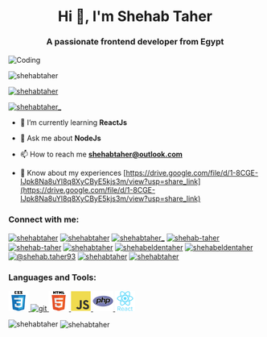 <h1 align="center">Hi 👋, I'm Shehab Taher</h1>
<h3 align="center">A passionate frontend developer from Egypt</h3>
<img align="center" alt="Coding" width="600" src="https://cdn.dribbble.com/users/1162077/screenshots/3848914/programmer.gif">

<p align="left"> <img src="https://komarev.com/ghpvc/?username=shehabtaher&label=Profile%20views&color=0e75b6&style=flat" alt="shehabtaher" /> </p>

<p align="left"> <a href="https://github.com/ryo-ma/github-profile-trophy"><img src="https://github-profile-trophy.vercel.app/?username=shehabtaher" alt="shehabtaher" /></a> </p>

<p align="left"> <a href="https://twitter.com/shehabtaher_" target="blank"><img src="https://img.shields.io/twitter/follow/shehabtaher_?logo=twitter&style=for-the-badge" alt="shehabtaher_" /></a> </p>

- 🌱 I’m currently learning **ReactJs**

- 💬 Ask me about **NodeJs**

- 📫 How to reach me **shehabtaher@outlook.com**

- 📄 Know about my experiences [https://drive.google.com/file/d/1-8CGE-IJpk8Na8uYl8q8XyCByE5kjs3m/view?usp=share_link](https://drive.google.com/file/d/1-8CGE-IJpk8Na8uYl8q8XyCByE5kjs3m/view?usp=share_link)

<h3 align="left">Connect with me:</h3>
<p align="left">
<a href="https://codepen.io/shehabtaher" target="blank"><img align="center" src="https://raw.githubusercontent.com/rahuldkjain/github-profile-readme-generator/master/src/images/icons/Social/codepen.svg" alt="shehabtaher" height="30" width="40" /></a>
<a href="https://dev.to/shehabtaher" target="blank"><img align="center" src="https://raw.githubusercontent.com/rahuldkjain/github-profile-readme-generator/master/src/images/icons/Social/devto.svg" alt="shehabtaher" height="30" width="40" /></a>
<a href="https://twitter.com/shehabtaher_" target="blank"><img align="center" src="https://raw.githubusercontent.com/rahuldkjain/github-profile-readme-generator/master/src/images/icons/Social/twitter.svg" alt="shehabtaher_" height="30" width="40" /></a>
<a href="https://linkedin.com/in/shehab-taher" target="blank"><img align="center" src="https://raw.githubusercontent.com/rahuldkjain/github-profile-readme-generator/master/src/images/icons/Social/linked-in-alt.svg" alt="shehab-taher" height="30" width="40" /></a>
<a href="https://stackoverflow.com/users/shehab-taher" target="blank"><img align="center" src="https://raw.githubusercontent.com/rahuldkjain/github-profile-readme-generator/master/src/images/icons/Social/stack-overflow.svg" alt="shehab-taher" height="30" width="40" /></a>
<a href="https://codesandbox.com/shehabtaher" target="blank"><img align="center" src="https://raw.githubusercontent.com/rahuldkjain/github-profile-readme-generator/master/src/images/icons/Social/codesandbox.svg" alt="shehabtaher" height="30" width="40" /></a>
<a href="https://fb.com/shehabeldentaher" target="blank"><img align="center" src="https://raw.githubusercontent.com/rahuldkjain/github-profile-readme-generator/master/src/images/icons/Social/facebook.svg" alt="shehabeldentaher" height="30" width="40" /></a>
<a href="https://instagram.com/shehabeldentaher" target="blank"><img align="center" src="https://raw.githubusercontent.com/rahuldkjain/github-profile-readme-generator/master/src/images/icons/Social/instagram.svg" alt="shehabeldentaher" height="30" width="40" /></a>
<a href="https://medium.com/@shehab.taher93" target="blank"><img align="center" src="https://raw.githubusercontent.com/rahuldkjain/github-profile-readme-generator/master/src/images/icons/Social/medium.svg" alt="@shehab.taher93" height="30" width="40" /></a>
<a href="https://www.hackerrank.com/shehabtaher" target="blank"><img align="center" src="https://raw.githubusercontent.com/rahuldkjain/github-profile-readme-generator/master/src/images/icons/Social/hackerrank.svg" alt="shehabtaher" height="30" width="40" /></a>
<a href="https://www.leetcode.com/shehabtaher" target="blank"><img align="center" src="https://raw.githubusercontent.com/rahuldkjain/github-profile-readme-generator/master/src/images/icons/Social/leet-code.svg" alt="shehabtaher" height="30" width="40" /></a>
</p>

<h3 align="left">Languages and Tools:</h3>
<p align="left"> <a href="https://www.w3schools.com/css/" target="_blank" rel="noreferrer"> <img src="https://raw.githubusercontent.com/devicons/devicon/master/icons/css3/css3-original-wordmark.svg" alt="css3" width="40" height="40"/> </a> <a href="https://git-scm.com/" target="_blank" rel="noreferrer"> <img src="https://www.vectorlogo.zone/logos/git-scm/git-scm-icon.svg" alt="git" width="40" height="40"/> </a> <a href="https://www.w3.org/html/" target="_blank" rel="noreferrer"> <img src="https://raw.githubusercontent.com/devicons/devicon/master/icons/html5/html5-original-wordmark.svg" alt="html5" width="40" height="40"/> </a> <a href="https://developer.mozilla.org/en-US/docs/Web/JavaScript" target="_blank" rel="noreferrer"> <img src="https://raw.githubusercontent.com/devicons/devicon/master/icons/javascript/javascript-original.svg" alt="javascript" width="40" height="40"/> </a> <a href="https://www.php.net" target="_blank" rel="noreferrer"> <img src="https://raw.githubusercontent.com/devicons/devicon/master/icons/php/php-original.svg" alt="php" width="40" height="40"/> </a> <a href="https://reactjs.org/" target="_blank" rel="noreferrer"> <img src="https://raw.githubusercontent.com/devicons/devicon/master/icons/react/react-original-wordmark.svg" alt="react" width="40" height="40"/> </a> </p>

<p><img align="left" src="https://github-readme-stats.vercel.app/api/top-langs?username=shehabtaher&show_icons=true&locale=en&layout=compact" alt="shehabtaher" /></p>

<p>&nbsp;<img align="center" src="https://github-readme-stats.vercel.app/api?username=shehabtaher&show_icons=true&locale=en" alt="shehabtaher" /></p>
